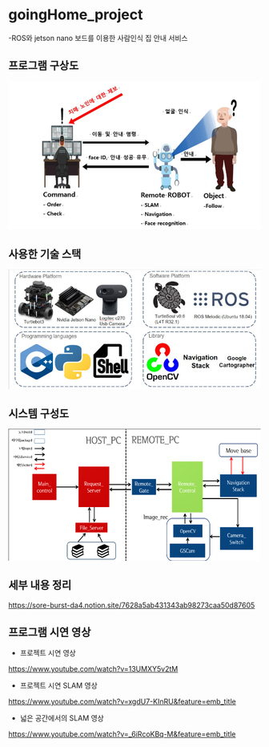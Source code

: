 # goingHome_project

-ROS와 jetson nano 보드를 이용한 사람인식 집 안내 서비스



## 프로그램 구상도

![](https://github.com/syhojeo/goingHome_project/blob/master/image/%ED%94%84%EB%A1%9C%EA%B7%B8%EB%9E%A8%EC%9A%94%EC%95%BD.png)



## 사용한 기술 스택

![](https://github.com/syhojeo/goingHome_project/blob/master/image/%EC%82%AC%EC%9A%A9%ED%95%9C%20%EA%B8%B0%EC%88%A0%EC%8A%A4%ED%83%9D.png)



## 시스템 구성도

![](https://github.com/syhojeo/goingHome_project/blob/master/image/%EC%8B%9C%EC%8A%A4%ED%85%9C%20%EA%B5%AC%EC%84%B1%EB%8F%84.png)



## 세부 내용 정리

https://sore-burst-da4.notion.site/7628a5ab431343ab98273caa50d87605



## 프로그램 시연 영상

- 프로젝트 시연 영상

https://www.youtube.com/watch?v=13UMXY5v2tM



- 프로젝트 시연 SLAM 영상

https://www.youtube.com/watch?v=xgdU7-KInRU&feature=emb_title



- 넓은 공간에서의 SLAM 영상

https://www.youtube.com/watch?v=_6iRcoKBq-M&feature=emb_title
